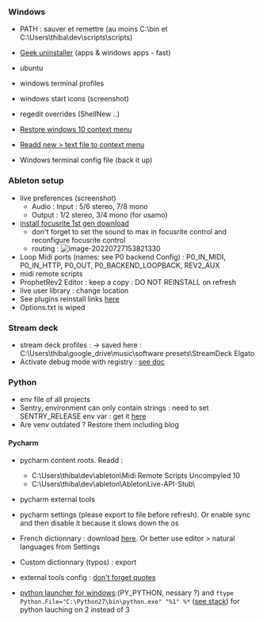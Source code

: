 ### Windows

- PATH : sauver et remettre (au moins C:\bin et C:\Users\thiba\dev\scripts\scripts)
- [Geek uninstaller](https://geekuninstaller.com/download) (apps & windows apps - fast)
- ubuntu
- windows terminal profiles
- windows start icons (screenshot)

- regedit overrides (ShellNew ..)
- [Restore windows 10 context menu](https://allthings.how/how-to-show-more-options-by-default-in-windows-11-file-explorer/#:~:text=If%20you%20ever%20want%20to,key%20and%20restart%20your%20computer.&text=Then%2C%20right%2Dclick%20the%20key,context%20menu%20on%20your%20system.)
- [Readd new > text file to context menu](https://superuser.com/questions/1685353/re-add-create-new-text-file-to-windows-11-context-menu)
- Windows terminal config file (back it up)

### Ableton setup

- live preferences (screenshot)
  - Audio : Input : 5/6 stereo, 7/8 mono
  - Output : 1/2 stereo, 3/4 mono (for usamo)
- [install focusrite 1st gen download](https://downloads.focusrite.com/focusrite/scarlett-1st-gen/scarlett-18i8-1st-gen)
  - don't forget to set the sound to max in focusrite control and reconfigure focusrite control
  - routing : ![image-20220727153821330](https://raw.githubusercontent.com/lebrunthibault/images_bucket/master/img/image-20220727153821330.png?token=AEHIPTMBOA7HBZ7RAPB3GL3C4FAA4)
- Loop Midi ports (names: see P0 backend Config) : P0_IN_MIDI, P0_IN_HTTP, P0_OUT, P0_BACKEND_LOOPBACK, REV2_AUX
- midi remote scripts
- ProphetRev2 Editor : keep a copy : DO NOT REINSTALL on refresh
- live user library : change location
- See plugins reinstall links [here](https://docs.google.com/spreadsheets/d/14L4IwBuCZ3-GR_l-DN0vsgq_xhOSW_4kcWa5046AUW8/edit?usp=sharing)
- Options.txt is wiped

### Stream deck

- stream deck profiles : -> saved here : C:\Users\thiba\google_drive\music\software presets\StreamDeck Elgato
- Activate debug mode with registry : [see doc](https://developer.elgato.com/documentation/stream-deck/sdk/create-your-own-plugin/#debugging-your-javascript-plugin)

### Python

- env file of all projects
- Sentry, environment can only contain strings : need to set SENTRY_RELEASE env var : get it [here](https://sentry.io/organizations/thibaultlebrun/releases/?project=6573865)
- Are venv outdated ? Restore them including blog

#### Pycharm

- pycharm content roots. Readd : 
  - C:\Users\thiba\dev\ableton\Midi Remote Scripts Uncompyled 10
  - C:\Users\thiba\dev\ableton\AbletonLive-API-Stub\
- pycharm external tools
- pycharm settings (please export to file before refresh). Or enable sync and then disable it because it slows down the os
- French dictionnary : download [here](https://intellij-support.jetbrains.com/hc/en-us/community/posts/206844865-Spelling-Use-a-French-dictionary). Or better use editor > natural languages from Settings
- Custom dictionnary (typos) : export
- external tools config : [don't forget quotes](https://github.com/psf/black/issues/1299)



- [python launcher for windows](https://docs.python.org/3/using/windows.html#python-launcher-for-windows):(PY_PYTHON, nessary ?) and `ftype Python.File="C:\Python27\bin\python.exe" "%1" %*` ([see stack](https://stackoverflow.com/questions/8196314/how-do-you-change-file-association-for-py-python-files-in-xp)) for python lauching on 2 instead of 3
